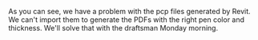 As you can see, we have a problem with the pcp files generated by Revit. We can't import them to generate the PDFs with the right pen color and thickness. We'll solve that with the draftsman Monday morning.
